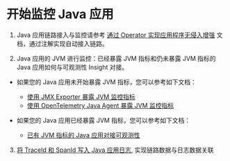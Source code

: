 # 开始监控 Java 应用

1. Java 应用链路接入与监控请参考 [通过 Operator 实现应用程序无侵入增强](../operator.md) 文档，通过注解实现自动接入链路。

2. Java 应用的 JVM 进行监控：已经暴露 JVM 指标和仍未暴露 JVM 指标的 Java 应用如何与可观测性 Insight 对接。

- 如果您的 Java 应用未开始暴露 JVM 指标，您可以参考如下文档：

    - [使用 JMX Exporter 暴露 JVM 监控指标](./jvm-monitor/jmx-exporter.md)
    - [使用 OpenTelemetry Java Agent 暴露 JVM 监控指标](./jvm-monitor/otel-java-agent.md)

- 如果您的 Java 应用已经暴露 JVM 指标，您可以参考如下文档：
    
    - [已有 JVM 指标的 Java 应用对接可观测性](./jvm-monitor/legacy-jvm.md)

3. [将 TraceId 和 SpanId 写入 Java 应用日志](./mdc.md), 实现链路数据与日志数据关联
